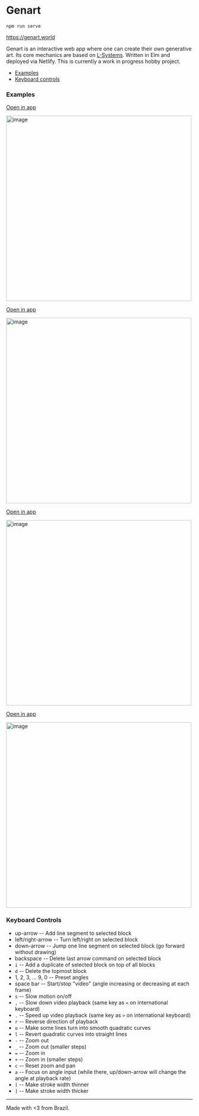 # Genart

```
npm run serve
```

https://genart.world

Genart is an interactive web app where one can create their own generative art. Its core mechanics are based on [L-Systems](https://en.wikipedia.org/wiki/L-system). Written in Elm and deployed via Netlify. This is currently a work in progress hobby project.

- [Examples](#examples)
- [Keyboard controls](#keyboard-controls)

### Examples

[Open in app](https://genart.world/editor?composition=%5B%22DLDLDDLDLDDLDLDDLDLDDLDLDDLDLDDLDLDDLDLDDLDLDDLDLDDLDLDDLDLDDLDLDDLDLDDLDLDDLDLDDLDLDDLDLDDLDLDDLDLDDLDLD%22%2C%22DLDLDDLDLDDLDLDDLDLDDLDLDDLDLDDLDLDDLDLDDLDLDDLDLDDLDLDDLDLDDLDLDDLDLDDLDLDDLDLDDLDLDDLDLDDLDLDDLDLDDLDLD%22%5D&turnAngle=90.93889999999735&backgroundColor=%22%23000000%22&strokeColor=%22%231042b4%22&strokeWidth=0.018008170826353347&translateX=22.131194372558074&translateY=-39.18175179621922&scale=1.2000000000000002&curve=%22line%22)

<img width="500" alt="image" src="https://user-images.githubusercontent.com/4342234/133002563-1c12c0d1-c16c-494d-ba92-0c5a20b4820d.png">

[Open in app](https://genart.world/editor?composition=%5B%22DLDLDLDLDLDLDLDLDLDLDLDLDLDLDLDLDLDLDLDLDLDLDLDLDLDLDLDLDLDLDLDLDLDLDLDLDLDLDLDLDLDLDLDLDLDLDLDLDLDLDLDLDLDLDLDLDLDLDLDLDLDLDLDLDLDLDLDLDLDLDLDLDLDLDLDLDLDLDLDLDLDLDLDL%22%2C%22DLDLDLDLDLDLDLDLDLDLDLDLDLDLDLDLDLDLDLDLDLDLDLDLDLDLDLDLDLDLDLDLDLDLDLDLDLDLDLDLDLDLDLDLDLDLDLDLDLDLDLDLDLDLDLDLDLDLDLDLDLDLDLDLDLDLDLDLDLDLDLDLDLDLDLDLDLDLDLDLDLDLDLDL%22%5D&turnAngle=91.76536339382513&backgroundColor=%22%23000000%22&strokeColor=%22%23ff325f%22&strokeWidth=0.005140979886893275&translateX=-1.277270735894857&translateY=-1.9341998697531257&scale=1.0300000000000002&curve=%22curve%22)

<img width="500" alt="image" src="https://user-images.githubusercontent.com/4342234/133002612-11c3501c-6889-4b60-94c1-c6024f2edbb8.png">

[Open in app](https://genart.world/editor?composition=%5B%22DDDLDDDLDDDLDDDLDDDLDDDLDDDLDDDLDDDLDDDLDDDLDDDLDDDLDDDLDDDLDDDLDDDLDDDLDDDLDDDLDDDLDDDLDDDLDDD%22%2C%22DDDLDDDLDDDLDDDLDDDLDDDLDDDLDDDLDDDLDDDLDDDLDDDLDDDLDDDLDDDLDDDLDDDLDDDLDDDLDDDLDDDLDDDLDDDLDDD%22%2C%22DDDDDDDDDDDDDDD%22%5D&turnAngle=1111111110.9977298&backgroundColor=%22%238ddd55%22&strokeColor=%22%231084e7%22&strokeWidth=1&translateX=-11.00256947572367&translateY=2.0925638350619185&scale=1.23&curve=%22line%22)

<img width="500" alt="image" src="https://user-images.githubusercontent.com/4342234/133002768-58cc726f-d9cc-4831-bcd9-62d2e3aafbba.png">

[Open in app](https://genart.world/editor?composition=%5B%22D%22%2C%22DDDDDDDDDDDDDDDDDDDDDDDDDDDDDDDDDDDDDDDDDDDDDDDDDDDDDDDDDDDDDDDDDDDDDDDDDDDDDDDDDDDDDDD%22%2C%22DLDLDLDLDLDL%22%2C%22DD%22%2C%22DLD%22%5D&turnAngle=159.94664453611628&backgroundColor=%22%2300104d%22&strokeColor=%22%234dc7bc%22&strokeWidth=0.010313385377218032&translateX=1.6723226288274804&translateY=-0.9250000000000015&scale=0.7399999999999982&curve=%22curve%22)

<img width="500" alt="image" src="https://user-images.githubusercontent.com/4342234/133002669-496d3640-cade-43a6-b4a3-e63ede32c11f.png">

### Keyboard Controls

- up-arrow -- Add line segment to selected block
- left/right-arrow -- Turn left/right on selected block
- down-arrow -- Jump one line segment on selected block (go forward without drawing)
- backspace -- Delete last arrow command on selected block
- `i` -- Add a duplicate of selected block on top of all blocks
- `d` -- Delete the topmost block
- 1, 2, 3, ... 9, 0 -- Preset angles
- space bar -- Start/stop "video" (angle increasing or decreasing at each frame)
- `s` -- Slow motion on/off
- `,` -- Slow down video playback (same key as `<` on international keyboard)
- `.` -- Speed up video playback (same key as `>` on international keyboard)
- `r` -- Reverse direction of playback
- `o` -- Make some lines turn into smooth quadratic curves
- `l` -- Revert quadratic curves into straight lines
- `-` -- Zoom out
- `_` -- Zoom out (smaller steps)
- `=` -- Zoom in
- `+` -- Zoom in (smaller steps)
- `c` -- Reset zoom and pan
- `a` -- Focus on angle input (while there, up/down-arrow will change the angle at playback rate)
- `[` -- Make stroke width thinner
- `]` -- Make stroke width thicker

---

Made with <3 from Brazil.
